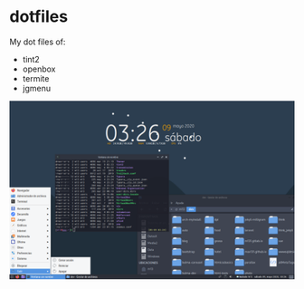 # dotfiles

My dot files of: 

- tint2
- openbox
- termite
- jgmenu


![Screenshot](Screenshot_2020-05-09_03.26.26.png)
